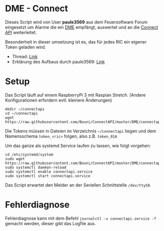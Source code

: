 # DME - Connect

Dieses Script wird von User **paule3569** aus dem Feuersoftware Forum eingesetzt um Alarme die ein [DME](https://de.wikipedia.org/wiki/Funkmeldeempf%C3%A4nger#Digitale_Meldeempf%C3%A4nger_(DME)) empfängt, auswertet und an die [Connect API](http://dokumentation.feuersoftware.com:8090/pages/viewpage.action?pageId=2490428) weiterleitet.

Besonderheit in dieser umsetzung ist es, das für jedes RIC ein eigener Token geladen wird.

- Thread: [Link](https://feuersoftware.com/forum/index.php?thread/2596-ansteuerung-der-schnittstelle-aus-textdatei/)
- Erklärung des Aufbaus durch paule3569: [Link](https://feuersoftware.com/forum/index.php?thread/2596-ansteuerung-der-schnittstelle-aus-textdatei/&postID=17141#post17141)

# Setup

Das Script läuft auf einem RaspberryPi 3 mit Raspian Stretch. (Andere Konfigurationen erfordern evtl. kleinere Änderungen)

```
mkdir ~/connectapi
cd ~/connectapi
wget https://raw.githubusercontent.com/Bouni/ConnectAPI/master/DME/connectapi.py
```
Die Tokens müssen in Dateien im Verzeichnis `~/connectapi` liegen und dem Namensschema `token_<ric>` folgen, also z.B. `token_01A`

Um das ganze als systemd Service laufen zu lassen, wie folgt vorgehen:

```
cd /etc/systemd/system
sudo wget https://raw.githubusercontent.com/Bouni/ConnectAPI/master/DME/connectapi.service
sudo systemctl daemon-reload
sudo systemctl enable connectapi.service
sudo systemctl start connectapi.service
```

Das Script erwartet den Melder an der Seriellen Schnittstelle `/dev/ttyS0`.

# Fehlerdiagnose

Fehlerdiagnose kann mit dem Befehl `journalctl -u connectapi.service -f` gemacht werden, dieser gibt das Logfile aus.

